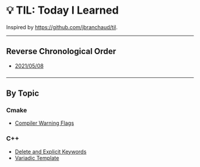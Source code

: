# :bulb: TIL: Today I Learned

Inspired by https://github.com/jbranchaud/til.

---
## Reverse Chronological Order
- [2021/05/08](conda/20210508.md)

###

---
## By Topic

### Cmake

- [Compiler Warning Flags](cmake/compier-warning-flags.md)

### C++

- [Delete and Explicit Keywords](c++/delete-and-explicit-keywords.md)
- [Variadic Template](c++/variadic-template.md)



